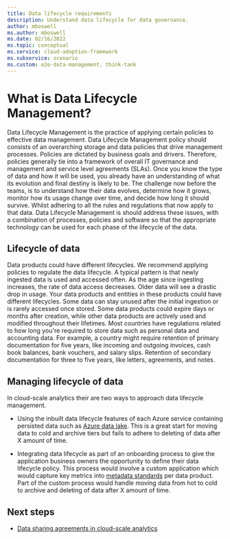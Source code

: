 ```yaml
---
title: Data lifecycle requirements
description: Understand data lifecycle for data governance.
author: mboswell
ms.author: mboswell
ms.date: 02/16/2022
ms.topic: conceptual
ms.service: cloud-adoption-framework
ms.subservice: scenario
ms.custom: e2e-data-management, think-tank
---
```


# What is Data Lifecycle Management?

Data Lifecycle Management is the practice of applying certain policies to effective data management. Data Lifecycle Management policy should consists of an overarching storage and data policies that drive management processes. Policies are dictated by business goals and drivers. Therefore, policies generally tie into a framework of overall IT governance and management and service level agreements (SLAs). Once you know the type of data and how it will be used, you already have an understanding of what its evolution and final destiny is likely to be. The challenge now before the teams, is to understand how their data evolves, determine how it grows, monitor how its usage change over time, and decide how long it should survive. Whilst adhering to all the rules and regulations that now apply to that data. Data Lifecycle Management is should address these issues, with a combination of processes, policies and software so that the appropriate technology can be used for each phase of the lifecycle of the data.

## Lifecycle of data

Data products could have different lifecycles. We recommend applying policies to regulate the data lifecycle. A typical pattern is that newly ingested data is used and accessed often. As the age since ingesting increases, the rate of data access decreases. Older data will see a drastic drop in usage. Your data products and entities in these products could have different lifecycles. Some data can stay unused after the initial ingestion or is rarely accessed once stored. Some data products could expire days or months after creation, while other data products are actively used and modified throughout their lifetimes. Most countries have regulations related to how long you're required to store data such as personal data and accounting data. For example, a country might require retention of primary documentation for five years, like incoming and outgoing invoices, cash book balances, bank vouchers, and salary slips. Retention of secondary documentation for three to five years, like letters, agreements, and notes.

## Managing lifecycle of data

In cloud-scale analytics their are two ways to approach data lifecycle management.

- Using the inbuilt data lifecycle features of each Azure service containing persisted data such as [Azure data lake](/azure/storage/blobs/lifecycle-management-overview). This is a great start for moving data to cold and archive tiers but fails to adhere to deleting of data after X amount of time.

- Integrating data lifecycle as part of an onboarding process to give the application business owners the opportunity to define their data lifecycle policy. This process would involve a custom application which would capture key metrics into [metadata standards](govern-metadata-standards.md) per data product. Part of the custom process would handle moving data from hot to cold to archive and deleting of data after X amount of time.

## Next steps

- [Data sharing agreements in cloud-scale analytics](govern-data-sharing-agreements.md)
